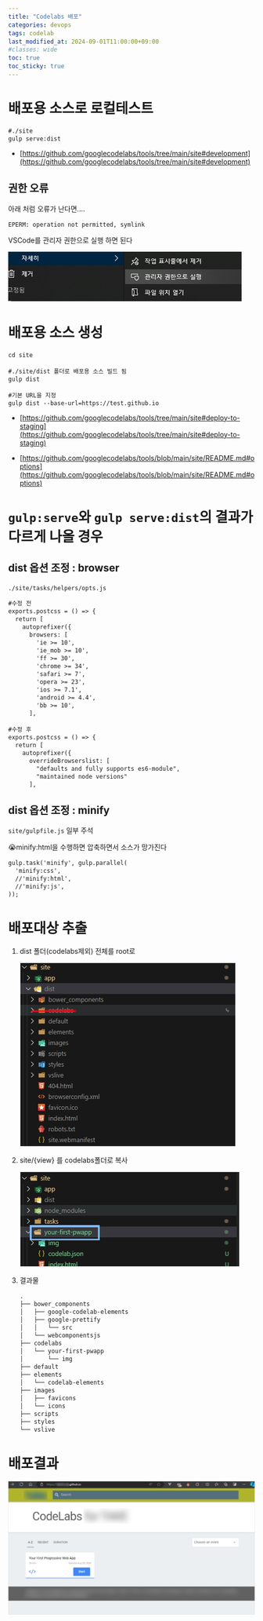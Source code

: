 ```yaml
---
title: "Codelabs 배포"
categories: devops
tags: codelab
last_modified_at: 2024-09-01T11:00:00+09:00
#classes: wide
toc: true
toc_sticky: true
---
```


# 배포용 소스로 로컬테스트

    #./site
    gulp serve:dist

- [https://github.com/googlecodelabs/tools/tree/main/site#development](https://github.com/googlecodelabs/tools/tree/main/site#development)

## 권한 오류

아래 처럼 오류가 난다면....

```
EPERM: operation not permitted, symlink
```

VSCode를 관리자 권한으로 실행 하면 된다

![runas-admin](/images/2024-08-28-devops-Codelabs-deploy/2024-09-03-11-14-00.png)

# 배포용 소스 생성

    cd site

    #./site/dist 폴더로 배포용 소스 빌드 됨
    gulp dist

    #기본 URL을 지정
    gulp dist --base-url=https://test.github.io

- [https://github.com/googlecodelabs/tools/tree/main/site#deploy-to-staging](https://github.com/googlecodelabs/tools/tree/main/site#deploy-to-staging)

- [https://github.com/googlecodelabs/tools/blob/main/site/README.md#options](https://github.com/googlecodelabs/tools/blob/main/site/README.md#options)

# `gulp:serve`와 `gulp serve:dist`의 결과가 다르게 나올 경우

## dist 옵션 조정 : browser

`./site/tasks/helpers/opts.js`

    #수정 전
    exports.postcss = () => {
      return [
        autoprefixer({
          browsers: [
            'ie >= 10',
            'ie_mob >= 10',
            'ff >= 30',
            'chrome >= 34',
            'safari >= 7',
            'opera >= 23',
            'ios >= 7.1',
            'android >= 4.4',
            'bb >= 10',
          ],

    #수정 후
    exports.postcss = () => {
      return [
        autoprefixer({
          overrideBrowserslist: [
            "defaults and fully supports es6-module",
            "maintained node versions"
          ],

## dist 옵션 조정 : minify

`site/gulpfile.js` 일부 주석

😭minify:html을 수행하면 압축하면서 소스가 망가진다

    gulp.task('minify', gulp.parallel(
      'minify:css',
      //'minify:html',
      //'minify:js',
    ));

# 배포대상 추출

1. dist 폴더(codelabs제외) 전체를 root로

   ![dist](/images/2024-08-28-devops-Codelabs-deploy/2024-09-03-12-04-57.png)

2. site/{view} 를 codelabs폴더로 복사

   ![view](/images/2024-08-28-devops-Codelabs-deploy/2024-09-03-12-08-12.png)

3. 결과물

   ```
   .
   ├── bower_components
   │   ├── google-codelab-elements
   │   ├── google-prettify
   │   │   └── src
   │   └── webcomponentsjs
   ├── codelabs
   │   └── your-first-pwapp
   │       └── img
   ├── default
   ├── elements
   │   └── codelab-elements
   ├── images
   │   ├── favicons
   │   └── icons
   ├── scripts
   ├── styles
   └── vslive
   ```

# 배포결과

![github-io](/images/2024-08-28-devops-Codelabs-deploy/2024-09-03-12-25-35.png)

